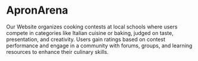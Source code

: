 # ApronArena
Our Website organizes cooking contests at local schools where users compete in categories like Italian cuisine or baking, judged on taste, presentation, and creativity. Users gain ratings based on contest performance and engage in a community with forums, groups, and learning resources to enhance their culinary skills.
